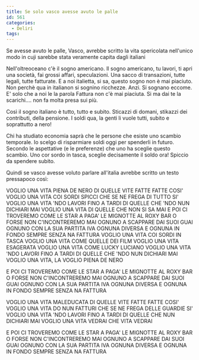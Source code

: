 ```yaml
---
title: Se solo vasco avesse avuto le palle
id: 561
categories:
  - Deliri
tags:
---
```


Se avesse avuto le palle, Vasco, avrebbe scritto la vita spericolata nell'unico modo in cuji sarebbe stata veramente capita dagli italiani

Nell'oltreoceano c'è il sogno americano.
Il sogno americano, tu lavori, ti apri una società, fai grossi affari, speculazioni.
Una sacco di transazioni, tutte legali, tutte fatturate.
E a noi italietta, si sa, questo sogno non è mai piaciuto.
Non perchè qua in italianon si sognino ricchezze. Anzi.
Si sognano eccome.
E' solo che a noi le la parola Fattura non c'è mai piaciuta.
Si ma dai te la scarichi.... non fa molta presa sui più.

Così il sogno italiano è tutto, tutto e subito.
Sticazzi di domani, stikazzi dei contributi, della pensione.
I soldi qua, la genti li vuole tutti, subito e soprattutto a nero!

Chi ha studiato economia saprà che le persone che esiste uno scambio temporale.
Io scelgo di risparmiare soldi oggi per spenderli in futuro.
Secondo le aspettative (e le preferenze) che uno ha sceglie questo scambio.
Uno cor sordo in tasca, sceglie decisamente il soldo ora!
Spiccio da spendere subito.

Quindi se vasco avesse voluto parlare all'italia avrebbe scritto un testo pressapoco così:

VOGLIO UNA VITA PIENA DE NERO
DI QUELLE VITE FATTE FATTE COSI' 
VOGLIO UNA VITA COI SORDI SPICCI
CHE SE NE FREGA DI TUTTO SI' 
VOGLIO UNA VITA 'NDO LAVORI FINO A TARDI
DI QUELLE CHE 'NDO NUN DICHIARI MAI 
VOGLIO UNA VITA DI QUELLE CHE NON SI SA MAI 
E POI CI TROVEREMO COME LE STAR 
A PAGA' LE MIGNOTTE AL ROXY BAR 
O FORSE NON C'INCONTREREMO MAI 
OGNUNO A SCAPPARE DAI SUOI GUAI 
OGNUNO CON LA SUA PARTITA IVA
OGNUNA DIVERSA 
E OGNUNA IN FONDO SEMPRE 
SENZA NA FATTURA
VOGLIO UNA VITA COI SORDI IN TASCA
VOGLIO UNA VITA COME QUELLE DEI FILM 
VOGLIO UNA VITA ESAGERATA 
VOGLIO UNA VITA COME LUCKY LUCIANO 
VOGLIO UNA VITA 'NDO LAVORI FINO A TARDI
DI QUELLE CHE 'NDO NUN DICHIARI MAI 
VOGLIO UNA VITA, LA VOGLIO PIENA DE NERO

E POI CI TROVEREMO COME LE STAR 
A PAGA' LE MIGNOTTE AL ROXY BAR 
O FORSE NON C'INCONTREREMO MAI 
OGNUNO A SCAPPARE DAI SUOI GUAI 
OGNUNO CON LA SUA PARTITA IVA
OGNUNA DIVERSA 
E OGNUNA IN FONDO SEMPRE 
SENZA NA FATTURA

VOGLIO UNA VITA MALEDUCATA 
DI QUELLE VITE FATTE FATTE COSI' 
VOGLIO UNA VITA DO NUN FATTURI
CHE SE NE FREGA DELLE GUARDIE SI' 
VOGLIO UNA VITA 'NDO LAVORI FINO A TARDI
DI QUELLE CHE NUN DICHIARI MAI 
VOGLIO UNA VITA 
VEDRAI CHE VITA VEDRAI 

E POI CI TROVEREMO COME LE STAR 
A PAGA' LE MIGNOTTE AL ROXY BAR 
O FORSE NON C'INCONTREREMO MAI 
OGNUNO A SCAPPARE DAI SUOI GUAI 
OGNUNO CON LA SUA PARTITA IVA
OGNUNA DIVERSA 
E OGNUNA IN FONDO SEMPRE 
SENZA NA FATTURA